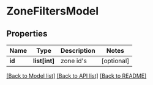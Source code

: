 # ZoneFiltersModel

## Properties
Name | Type | Description | Notes
------------ | ------------- | ------------- | -------------
**id** | **list[int]** | zone id&#39;s | [optional] 

[[Back to Model list]](../README.md#documentation-for-models) [[Back to API list]](../README.md#documentation-for-api-endpoints) [[Back to README]](../README.md)


